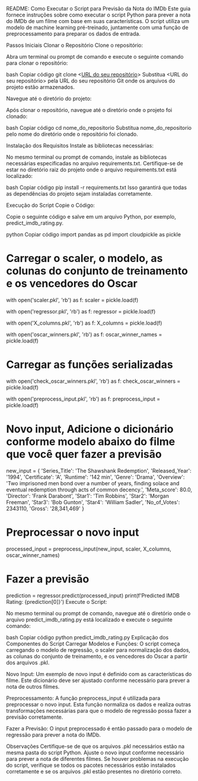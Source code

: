 README: Como Executar o Script para Previsão da Nota do IMDb
Este guia fornece instruções sobre como executar o script Python para prever a nota do IMDb de um filme com base em suas características. O script utiliza um modelo de machine learning pré-treinado, juntamente com uma função de preprocessamento para preparar os dados de entrada.

Passos Iniciais
Clonar o Repositório
Clone o repositório:

Abra um terminal ou prompt de comando e execute o seguinte comando para clonar o repositório:

bash
Copiar código
git clone <[URL do seu repositório](https://github.com/IanPerigoVianna/IMDB_PREDICTOR.git)>
Substitua <URL do seu repositório> pela URL do seu repositório Git onde os arquivos do projeto estão armazenados.

Navegue até o diretório do projeto:

Após clonar o repositório, navegue até o diretório onde o projeto foi clonado:

bash
Copiar código
cd nome_do_repositorio
Substitua nome_do_repositorio pelo nome do diretório onde o repositório foi clonado.

Instalação dos Requisitos
Instale as bibliotecas necessárias:

No mesmo terminal ou prompt de comando, instale as bibliotecas necessárias especificadas no arquivo requirements.txt. Certifique-se de estar no diretório raiz do projeto onde o arquivo requirements.txt está localizado:

bash
Copiar código
pip install -r requirements.txt
Isso garantirá que todas as dependências do projeto sejam instaladas corretamente.

Execução do Script
Copie o Código:

Copie o seguinte código e salve em um arquivo Python, por exemplo, predict_imdb_rating.py.

python
Copiar código
import pandas as pd
import cloudpickle as pickle

# Carregar o scaler, o modelo, as colunas do conjunto de treinamento e os vencedores do Oscar
with open('scaler.pkl', 'rb') as f:
    scaler = pickle.load(f)

with open('regressor.pkl', 'rb') as f:
    regressor = pickle.load(f)

with open('X_columns.pkl', 'rb') as f:
    X_columns = pickle.load(f)

with open('oscar_winners.pkl', 'rb') as f:
    oscar_winner_names = pickle.load(f)

# Carregar as funções serializadas
with open('check_oscar_winners.pkl', 'rb') as f:
    check_oscar_winners = pickle.load(f)

with open('preprocess_input.pkl', 'rb') as f:
    preprocess_input = pickle.load(f)

# Novo input, Adicione o dicionário conforme modelo abaixo do filme que você quer fazer a previsão
new_input = {
    'Series_Title': 'The Shawshank Redemption',
    'Released_Year': '1994',
    'Certificate': 'A',
    'Runtime': '142 min',
    'Genre': 'Drama',
    'Overview': 'Two imprisoned men bond over a number of years, finding solace and eventual redemption through acts of common decency.',
    'Meta_score': 80.0,
    'Director': 'Frank Darabont',
    'Star1': 'Tim Robbins',
    'Star2': 'Morgan Freeman',
    'Star3': 'Bob Gunton',
    'Star4': 'William Sadler',
    'No_of_Votes': 2343110,
    'Gross': '28,341,469'
}

# Preprocessar o novo input
processed_input = preprocess_input(new_input, scaler, X_columns, oscar_winner_names)

# Fazer a previsão
prediction = regressor.predict(processed_input)
print(f'Predicted IMDB Rating: {prediction[0]}')
Execute o Script:

No mesmo terminal ou prompt de comando, navegue até o diretório onde o arquivo predict_imdb_rating.py está localizado e execute o seguinte comando:

bash
Copiar código
python predict_imdb_rating.py
Explicação dos Componentes do Script
Carregar Modelos e Funções:
O script começa carregando o modelo de regressão, o scaler para normalização dos dados, as colunas do conjunto de treinamento, e os vencedores do Oscar a partir dos arquivos .pkl.

Novo Input:
Um exemplo de novo input é definido com as características do filme. Este dicionário deve ser ajustado conforme necessário para prever a nota de outros filmes.

Preprocessamento:
A função preprocess_input é utilizada para preprocessar o novo input. Esta função normaliza os dados e realiza outras transformações necessárias para que o modelo de regressão possa fazer a previsão corretamente.

Fazer a Previsão:
O input preprocessado é então passado para o modelo de regressão para prever a nota do IMDb.

Observações
Certifique-se de que os arquivos .pkl necessários estão na mesma pasta do script Python.
Ajuste o novo input conforme necessário para prever a nota de diferentes filmes.
Se houver problemas na execução do script, verifique se todos os pacotes necessários estão instalados corretamente e se os arquivos .pkl estão presentes no diretório correto.
